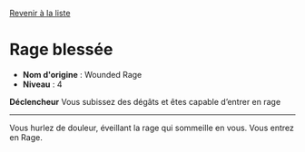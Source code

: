 [Revenir à la liste](list.md)

# Rage blessée

 * **Nom d'origine** : Wounded Rage
 * **Niveau** : 4


<p><strong>Déclencheur</strong> Vous subissez des dégâts et êtes capable d’entrer en rage</p>
<hr>
<p>Vous hurlez de douleur, éveillant la rage qui sommeille en vous. Vous entrez en Rage.</p>
